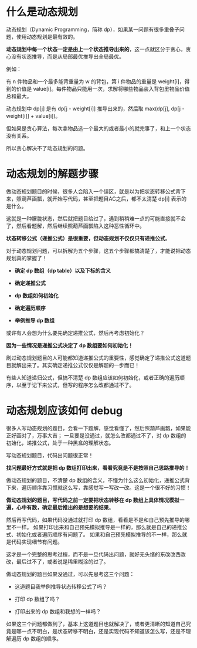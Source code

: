 # 什么是动态规划

动态规划（Dynamic Programming，简称 dp），如果某一问题有很多重叠子问题，使用动态规划是最有效的。

**动态规划中每一个状态一定是由上一个状态推导出来的**，这一点就区分于贪心，贪心没有状态推导，而是从局部最优推导出全局最优。

例如：

有 n 件物品和一个最多能背重量为 w 的背包，第 i 件物品的重量是 weight[i]，得到的价值是 value[i]。每件物品只能用一次，求解将哪些物品装入背包里物品价值总和最大。

动态规划中 dp[j] 是有 dp[j - weight[i]] 推导出来的，然后取 max(dp[j], dp[j - weight[i]] + value[i])。

但如果是贪心算法，每次拿物品选一个最大的或者最小的就完事了，和上一个状态没有关系。

所以贪心解决不了动态规划的问题。

# 动态规划的解题步骤

做动态规划题目的时候，很多人会陷入一个误区，就是以为把状态转移公式背下来，照葫芦画瓢，就开始写代码，甚至把题目AC之后，都不太清楚 dp[i] 表示的是什么。

这就是一种朦胧状态，然后就把题目给过了，遇到稍稍难一点的可能直接就不会了，然后看题解，然后继续照葫芦画瓢陷入这种恶性循环中。

**状态转移公式（递推公式）是很重要，但动态规划不仅仅只有递推公式**。

对于动态规划问题，可以拆解为五个步骤，这五个步骤都搞清楚了，才能说把动态规划真的掌握了！

- **确定 dp 数组（dp table）以及下标的含义**

- **确定递推公式**

- **dp 数组如何初始化**

- **确定遍历顺序**

- **举例推导 dp 数组**

或许有人会想为什么要先确定递推公式，然后再考虑初始化？

**因为一些情况是递推公式决定了 dp 数组要如何初始化！**

刷过动态规划题目的人可能都知道递推公式的重要性，感觉确定了递推公式这道题目就解出来了。其实确定递推公式仅仅是解题的一步而已！

有些人知道递归公式，但搞不清楚 dp 数组应该如何初始化，或者正确的遍历顺序，以至于记下来公式，但写的程序怎么改都通过不了。

# 动态规划应该如何 debug

很多人写动态规划的题目，会看一下题解，感觉看懂了，然后照葫芦画瓢，如果能正好画对了，万事大吉； 一旦要是没通过，就怎么改都通过不了，对 dp 数组的初始化，递推公式，处于一种黑盒的理解状态。

写动态规划题目，代码出问题很正常！

**找问题最好方式就是把 dp 数组打印出来，看看究竟是不是按照自己思路推导的！**

做动态规划的题目，不清楚 dp 数组的含义，不懂为什么这么初始化，递推公式背下来，遍历顺序靠习惯就这么写，靠感觉写一写改一改。这是一个很不好的习惯！

**做动态规划的题目，写代码之前一定要把状态转移在 dp 数组上具体情况模拟一遍，心中有数，确定最后推出的是想要的结果**。

然后再写代码，如果代码没通过就打印 dp 数组，看看是不是和自己预先推导的哪里不一样。
如果打印出来和自己预先模拟推导是一样的，那么就是自己的递推公式、初始化或者遍历顺序有问题了。 如果和自己预先模拟推导的不一样，那么就是代码实现细节有问题。

这才是一个完整的思考过程，而不是一旦代码出问题，就好无头绪的东改改西改改，最后过不了，或者说是稀里糊涂的过了。

做动态规划的题目如果没通过，可以先思考这三个问题：

- 这道题目我举例推导状态转移公式了吗？

- 打印 dp 数组了吗？

- 打印出来的 dp 数组和我想的一样吗？

如果这三个问题都做到了，基本上这道题目也就解决了，或者更清晰的知道自己究竟是哪一点不明白，是状态转移不明白，还是实现代码不知道该怎么写，还是不理解遍历 dp 数组的顺序。

